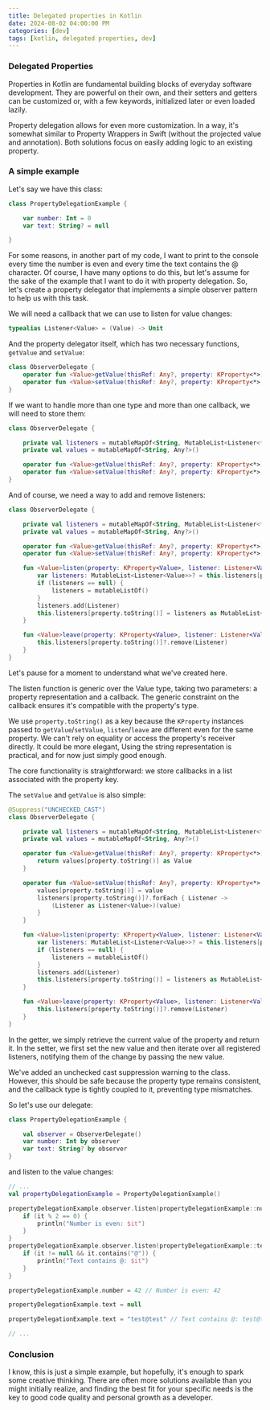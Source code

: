 ```yaml
---
title: Delegated properties in Kotlin
date: 2024-08-02 04:00:00 PM
categories: [dev]
tags: [kotlin, delegated properties, dev]
---
```


### Delegated Properties
Properties in Kotlin are fundamental building blocks of everyday software development. They are powerful on their own, and their setters and getters can be customized or, with a few keywords, initialized later or even loaded lazily.

Property delegation allows for even more customization. In a way, it's somewhat similar to Property Wrappers in Swift (without the projected value and annotation). Both solutions focus on easily adding logic to an existing property.

### A simple example
Let's say we have this class:
```kotlin
class PropertyDelegationExample {

    var number: Int = 0
    var text: String? = null

}
```
For some reasons, in another part of my code, I want to print to the console every time the number is even and every time the text contains the @ character. Of course, I have many options to do this, but let's assume for the sake of the example that I want to do it with property delegation. So, let's create a property delegator that implements a simple observer pattern to help us with this task.

We will need a callback that we can use to listen for value changes:
```kotlin
typealias Listener<Value> = (Value) -> Unit
```
And the property delegator itself, which has two necessary functions, `getValue` and `setValue`:
```kotlin
class ObserverDelegate {
    operator fun <Value>getValue(thisRef: Any?, property: KProperty<*>): Value {}
    operator fun <Value>setValue(thisRef: Any?, property: KProperty<*>, value: Value) {}
}
```
If we want to handle more than one type and more than one callback, we will need to store them:
```kotlin
class ObserverDelegate {

    private val listeners = mutableMapOf<String, MutableList<Listener<*>>>()
    private val values = mutableMapOf<String, Any?>()

    operator fun <Value>getValue(thisRef: Any?, property: KProperty<*>): Value {}
    operator fun <Value>setValue(thisRef: Any?, property: KProperty<*>, value: Value) {}
}
```
And of course, we need a way to add and remove listeners:
```kotlin
class ObserverDelegate {

    private val listeners = mutableMapOf<String, MutableList<Listener<*>>>()
    private val values = mutableMapOf<String, Any?>()

    operator fun <Value>getValue(thisRef: Any?, property: KProperty<*>): Value {}
    operator fun <Value>setValue(thisRef: Any?, property: KProperty<*>, value: Value) {}

    fun <Value>listen(property: KProperty<Value>, listener: Listener<Value>) {
        var listeners: MutableList<Listener<Value>>? = this.listeners[property.toString()] as MutableList<Listener<Value>>?
        if (listeners == null) {
            listeners = mutableListOf()
        }
        listeners.add(Listener)
        this.listeners[property.toString()] = listeners as MutableList<Listener<*>>
    }

    fun <Value>leave(property: KProperty<Value>, listener: Listener<Value>) {
        this.listeners[property.toString()]?.remove(Listener)
    }
}
```
Let's pause for a moment to understand what we've created here.

The listen function is generic over the Value type, taking two parameters: a property representation and a callback. The generic constraint on the callback ensures it's compatible with the property's type.

We use `property.toString()` as a key because the `KProperty` instances passed to `getValue`/`setValue`, `listen`/`leave` are different even for the same property. We can't rely on equality or access the property's receiver directly. It could be more elegant, Using the string representation is practical, and for now just simply good enough.

The core functionality is straightforward: we store callbacks in a list associated with the property key.

The `setValue` and `getValue` is also simple:
```kotlin
@Suppress("UNCHECKED_CAST")
class ObserverDelegate {

    private val listeners = mutableMapOf<String, MutableList<Listener<*>>>()
    private val values = mutableMapOf<String, Any?>()

    operator fun <Value>getValue(thisRef: Any?, property: KProperty<*>): Value {
        return values[property.toString()] as Value
    }

    operator fun <Value>setValue(thisRef: Any?, property: KProperty<*>, value: Value) {
        values[property.toString()] = value
        listeners[property.toString()]?.forEach { Listener ->
            (Listener as Listener<Value>)(value)
        }
    }

    fun <Value>listen(property: KProperty<Value>, listener: Listener<Value>) {
        var listeners: MutableList<Listener<Value>>? = this.listeners[property.toString()] as MutableList<Listener<Value>>?
        if (listeners == null) {
            listeners = mutableListOf()
        }
        listeners.add(Listener)
        this.listeners[property.toString()] = listeners as MutableList<Listener<*>>
    }

    fun <Value>leave(property: KProperty<Value>, listener: Listener<Value>) {
        this.listeners[property.toString()]?.remove(Listener)
    }
}
```
In the getter, we simply retrieve the current value of the property and return it. In the setter, we first set the new value and then iterate over all registered listeners, notifying them of the change by passing the new value.

We've added an unchecked cast suppression warning to the class. However, this should be safe because the property type remains consistent, and the callback type is tightly coupled to it, preventing type mismatches.

So let's use our delegate:
```kotlin
class PropertyDelegationExample {

    val observer = ObserverDelegate()
    var number: Int by observer
    var text: String? by observer
}
```
and listen to the value changes:
```kotlin
// ...
val propertyDelegationExample = PropertyDelegationExample()

propertyDelegationExample.observer.listen(propertyDelegationExample::number) {
    if (it % 2 == 0) {
        println("Number is even: $it")
    }
}
propertyDelegationExample.observer.listen(propertyDelegationExample::text) {
    if (it != null && it.contains("@")) {
        println("Text contains @: $it")
    }
}

propertyDelegationExample.number = 42 // Number is even: 42

propertyDelegationExample.text = null

propertyDelegationExample.text = "test@test" // Text contains @: test@test

// ...
```

### Conclusion
I know, this is just a simple example, but hopefully, it's enough to spark some creative thinking. There are often more solutions available than you might initially realize, and finding the best fit for your specific needs is the key to good code quality and personal growth as a developer.